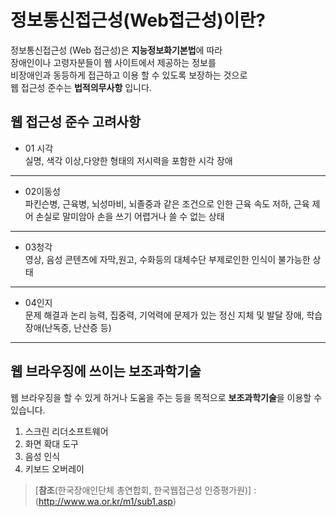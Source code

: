 # 정보통신접근성(Web접근성)이란?

정보통신접근성 (Web 접근성)은 **지능정보화기본법**에 따라 <br/>
장애인이나 고령자분들이 웹 사이트에서 제공하는 
정보를 <br/>
비장애인과 동등하게 접근하고 이용 할 수 있도록 보장하는 것으로 <br/>
웹 접근성 준수는 **법적의무사항** 입니다.

## 웹 접근성 준수 고려사항

- 01 시각 <br/>
실명, 색각 이상,다양한 형태의 저시력을 포함한 시각 장애
---
- 02이동성 <br/>
파킨슨병, 근육병, 뇌성마비, 뇌졸중과 같은 조건으로 인한 근육 속도 저하,
근육 제어 손실로 말미암아 손을 쓰기 어렵거나 쓸 수 없는 상태
---
- 03청각 <br/>
영상, 음성 콘텐츠에 자막,원고, 수화등의 대체수단 부제로인한 인식이 불가능한 상태
---
- 04인지 <br/>
문제 해결과 논리 능력, 집중력, 기억력에 문제가 있는 정신 지체 및 발달 장애, 학습 장애(난독증, 난산증 등)
---

## 웹 브라우징에 쓰이는 보조과학기술
웹 브라우징을 할 수 있게 하거나 도움을 주는 등을 목적으로 **보조과학기술**을 이용할 수 있습니다.

1. 스크린 리더소프트웨어
2. 화면 확대 도구
3. 음성 인식
4. 키보드 오버레이

> [**참조**(한국장애인단체 총연합회, 한국웹접근성 인증평가원)] : (http://www.wa.or.kr/m1/sub1.asp)

